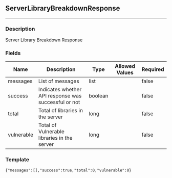 ## ServerLibraryBreakdownResponse
---
### Description
Server Library Breakdown Response
### Fields
| Name | Description | Type | Allowed Values | Required |
| ---- | ----------- | ---- | -------------- | -------- |
| messages | List of messages | list |  | false |
| success | Indicates whether API response was successful or not | boolean |  | false |
| total | Total of libraries in the server | long |  | false |
| vulnerable | Total of Vulnerable libraries in the server | long |  | false |
### Template
```
{"messages":[],"success":true,"total":0,"vulnerable":0}
```
